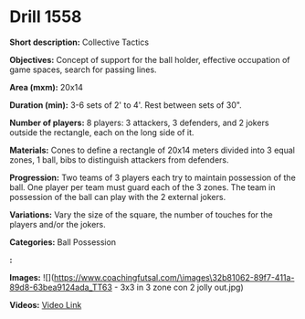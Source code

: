 # Drill 1558

**Short description:**
Collective Tactics

**Objectives:**
Concept of support for the ball holder, effective occupation of game spaces, search for passing lines.

**Area (mxm):**
20x14

**Duration (min):**
3-6 sets of 2' to 4'. Rest between sets of 30".

**Number of players:**
8 players: 3 attackers, 3 defenders, and 2 jokers outside the rectangle, each on the long side of it.

**Materials:**
Cones to define a rectangle of 20x14 meters divided into 3 equal zones, 1 ball, bibs to distinguish attackers from defenders.

**Progression:**
Two teams of 3 players each try to maintain possession of the ball. One player per team must guard each of the 3 zones. The team in possession of the ball can play with the 2 external jokers.

**Variations:**
Vary the size of the square, the number of touches for the players and/or the jokers.

**Categories:**
Ball Possession

**:**


**Images:**
![](https://www.coachingfutsal.com/\images\32b81062-89f7-411a-89d8-63bea9124ada_TT63 - 3x3 in 3 zone con 2 jolly out.jpg)

**Videos:**
[Video Link](https://www.youtube.com/embed/w0i_RS8FAVQ)

